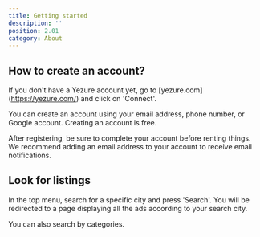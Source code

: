 ```yaml
---
title: Getting started
description: ''
position: 2.01
category: About
---
```




## How to create an account?

If you don't have a Yezure account yet, go to [yezure.com] (https://yezure.com/) and click on 'Connect'.

You can create an account using your email address, phone number, or Google account. Creating an account is free.

After registering, be sure to complete your account before renting things. We recommend adding an email address to your account to receive email notifications.

## Look for listings

In the top menu, search for a specific city and press 'Search'. You will be redirected to a page displaying all the ads according to your search city.

You can also search by categories.